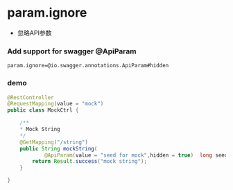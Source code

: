 # param.ignore

- 忽略API参数

### Add support for swagger @ApiParam

```properties
param.ignore=@io.swagger.annotations.ApiParam#hidden
```

### demo

```java
@RestController
@RequestMapping(value = "mock")
public class MockCtrl {

    /**
    * Mock String
    */
    @GetMapping("/string")
    public String mockString(
            @ApiParam(value = "seed for mock",hidden = true)  long seed) {
        return Result.success("mock string");
    }

}
```